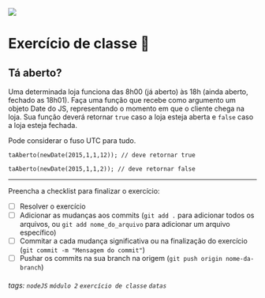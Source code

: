 ![](https://i.imgur.com/xG74tOh.png)

# Exercício de classe 🏫

## Tá aberto?

Uma determinada loja funciona das 8h00 (já aberto) às 18h (ainda aberto, fechado as 18h01). Faça uma função que recebe como argumento um objeto Date do JS, representando o momento em que o cliente chega na loja. Sua função deverá retornar `true` caso a loja esteja aberta e `false` caso a loja esteja fechada.

Pode considerar o fuso UTC para tudo.

```
taAberto(newDate(2015,1,1,12)); // deve retornar true

taAberto(newDate(2015,1,1,2)); // deve retornar false
```

---



Preencha a checklist para finalizar o exercício:

- [ ] Resolver o exercício
- [ ] Adicionar as mudanças aos commits (`git add .` para adicionar todos os arquivos, ou `git add nome_do_arquivo` para adicionar um arquivo específico)
- [ ] Commitar a cada mudança significativa ou na finalização do exercício (`git commit -m "Mensagem do commit"`)
- [ ] Pushar os commits na sua branch na origem (`git push origin nome-da-branch`)

###### tags: `nodeJS` `módulo 2` `exercício de classe` `datas`